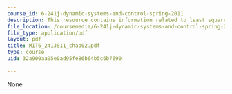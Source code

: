 ```yaml
---
course_id: 6-241j-dynamic-systems-and-control-spring-2011
description: This resource contains information related to least squares estimation.
file_location: /coursemedia/6-241j-dynamic-systems-and-control-spring-2011/32a900aa95e0ad95fe86b64b5c6b7690_MIT6_241JS11_chap02.pdf
file_type: application/pdf
layout: pdf
title: MIT6_241JS11_chap02.pdf
type: course
uid: 32a900aa95e0ad95fe86b64b5c6b7690

---
```

None
